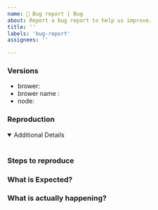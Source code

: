 ```yaml
---
name: 🚨 Bug report | Bug 
about: Report a bug report to help us improve.
title: ''
labels: 'bug-report'
assignees: ''

---
```



### Versions

- brower: <!-- ex: v2.13.0 -->
- brower name : <!-- ex: chrome -->
- node: <!-- ex: v12.14.0 -->

### Reproduction

<details open>
<summary>Additional Details</summary>
<br>
<!--  logs or code snippets would help to find the issue -->
</details>

### Steps to reproduce

### What is Expected?

### What is actually happening?
